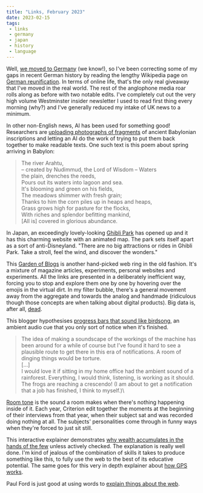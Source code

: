```yaml
---
title: "Links, February 2023"
date: 2023-02-15
tags:
 - links
 - germany
 - japan
 - history
 - language
---
```


Well, [we moved to Germany](/post/2023-02-12-rixdorf/) (we know!), so I've been correcting some of my gaps in recent German history by reading the lengthy Wikipedia page on [German reunification][1]. In terms of online life, that's the only real giveaway that I've moved in the real world. The rest of the anglophone media roar rolls along as before with two notable edits. I've completely cut out the very high volume Westminster insider newsletter I used to read first thing every morning (why?) and I've generally reduced my intake of UK news to a minimum.

In other non-English news, AI has been used for something good! Researchers are [uploading photographs of fragments][2] of ancient Babylonian inscriptions and letting an AI do the work of trying to put them back together to make readable texts. One such text is this poem about spring arriving in Babylon:

> The river Arahtu,\
> – created by Nudimmud, the Lord of Wisdom – Waters\
> the plain, drenches the reeds,\
> Pours out its waters into lagoon and sea.\
> It's blooming and green on his fields,\
> The meadows shimmer with fresh grain;\
> Thanks to him the corn piles up in heaps and heaps,\
> Grass grows high for pasture for the flocks,\
> With riches and splendor befitting mankind,\
> [All is] covered in glorious abundance.

In Japan, an exceedingly lovely-looking [Ghibli Park][3] has opened up and it has this charming website with an animated map. The park sets itself apart as a sort of anti-Disneyland. "There are no big attractions or rides in Ghibli Park. Take a stroll, feel the wind, and discover the wonders."

This [Garden of Blogs][4] is another hand-picked web ring in the old fashion. It's a mixture of magazine articles, experiments, personal websites and experiments. All the links are presented in a deliberately inefficient way, forcing you to stop and explore them one by one by hovering over the emojis in the virtual dirt. In my filter bubble, there's a general movement away from the aggregate and towards the analog and handmade (ridiculous though those concepts are when talking about digital products). Big data is, after all, [dead][5].

This blogger hypothesises [progress bars that sound like birdsong][6], an ambient audio cue that you only sort of notice when it's finished.

> The idea of making a soundscape of the workings of the machine has been around for a while of course but I’ve found it hard to see a plausible route to get there in this era of notifications. A room of dinging things would be torture.\
> [...]\
> I would love it if sitting in my home office had the ambient sound of a rainforest. Everything, I would think, listening, is working as it should.\
> The frogs are reaching a crescendo! (I am about to get a notification that a job has finished, I think to myself.)\

[Room tone][7] is the sound a room makes when there's nothing happening inside of it. Each year, Criterion edit together the moments at the beginning of their interviews from that year, when their subject sat and was recorded doing nothing at all. The subjects' personalities come through in funny ways when they're forced to just sit still.

This interactive explainer demonstrates [why wealth accumulates in the hands of the few][8] unless actively checked. The explanation is really well done. I'm kind of jealous of the combination of skills it takes to produce something like this, to fully use the web to the best of its educative potential. The same goes for this very in depth explainer about [how GPS works][9].

Paul Ford is just good at using words to [explain things about the web][10].

[1]: https://en.wikipedia.org/wiki/German_reunification
[2]: https://languagelog.ldc.upenn.edu/nll/?p=57937
[3]: https://ghibli-park.jp/en/
[4]: https://bloggy.garden/
[5]: https://motherduck.com/blog/big-data-is-dead/
[6]: https://interconnected.org/home/2023/02/10/progress
[7]: https://www.criterion.com/current/posts/8029-room-tone-2022
[8]: https://pudding.cool/2022/12/yard-sale/
[9]: https://ciechanow.ski/gps/
[10]: https://www.wired.com/story/god-did-us-a-favor-by-destroying-twitter
